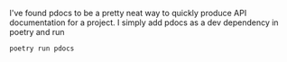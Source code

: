 I've found pdocs to be a pretty neat way to quickly produce API documentation for a project. I simply add pdocs as a dev dependency in poetry and run 

    poetry run pdocs